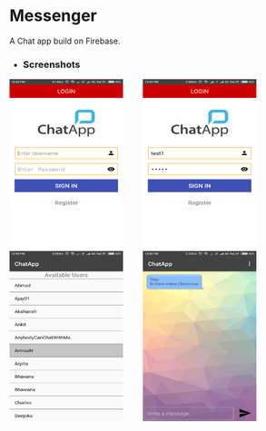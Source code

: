 # Messenger
A Chat app build on Firebase.

+ ### Screenshots
<img src="https://raw.githubusercontent.com/Dex1019/Messenger/master/screenshots/1.png" width="200" height="300"/>&nbsp;&nbsp; &nbsp;&nbsp; &nbsp;&nbsp; <img src="https://raw.githubusercontent.com/Dex1019/Messenger/master/screenshots/2.png" width="200" height="300"/>&nbsp;&nbsp; &nbsp;&nbsp; &nbsp;&nbsp;
<img src="https://raw.githubusercontent.com/Dex1019/Messenger/master/screenshots/3.png" width="200" height="300"/>&nbsp;&nbsp; &nbsp;&nbsp; &nbsp;&nbsp;
<img src="https://raw.githubusercontent.com/Dex1019/Messenger/master/screenshots/4.png" width="200" height="300"/>



